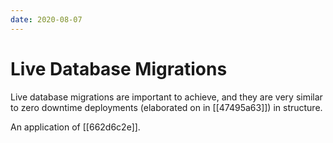 ```yaml
---
date: 2020-08-07
---
```


# Live Database Migrations

Live database migrations are important to achieve, and they are very similar to zero downtime deployments (elaborated on in [[47495a63]]) in structure.

An application of [[662d6c2e]].

